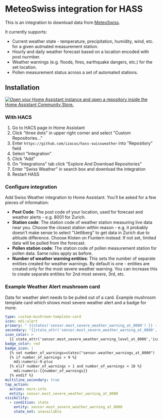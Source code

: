 # MeteoSwiss integration for HASS

This is an integration to download data from [MeteoSwiss](https://www.meteoschweiz.admin.ch/#tab=forecast-map).

It currently supports:
  * Current weather state - temperature, precipitation, humidity, wind, etc. for a given autmated measurement station.
  * Hourly and daily weather forecast based on a location encoded with post nurmber.
  * Weather warnings (e.g. floods, fires, earthquake dangers, etc.) for the set location.
  * Pollen measurement status across a set of automated stations.

## Installation

[![Open your Home Assistant instance and open a repository inside the Home Assistant Community Store.](https://my.home-assistant.io/badges/hacs_repository.svg)](https://my.home-assistant.io/redirect/hacs_repository/?owner=izacus&repository=hass-swissweather&category=integration)

### With HACS

1. Go to HACS page in Home Assistant
2. Click "three dots" in upper right corner and select "Custom Repositories..."
3. Enter `https://github.com/izacus/hass-swissweather` into "Repository" field
4. Select "Integration"
5. Click "Add"
6. On "Integrations" tab click "Explore And Download Repositories"
7. Enter "Swiss Weather" in search box and download the integration
8. Restart HASS

### Configure integration

Add Swiss Weather integration to Home Assistant. You'll be asked for a few pieces of information:

* **Post Code**: The post code of your location, used for forecast and weather alerts - e.g. 8001 for Zurich.
* **Station code**: The station code of weather station measuring live data near you. Choose the closest station within reason - e.g. it probably doesn't make sense to select "Uetliberg" to get data in Zurich due to altitude difference. Choose Kloten on Fluntern instead. If not set, limited data will be pulled from the forecast.
* **Pollen station code**: The station code of pollen measurement station for pollen data. Same rules apply as before.
* **Number of weather warning entities**: This sets the number of separate entities created for weather warnings. By default is one - entities are created only for the most severe weather warning. You can increase this to create separate entities for 2nd most severe, 3rd, etc.

### Example Weather Alert mushroom card

Data for weather alert needs to be pulled out of a card. Example mushroom template card which shows most severe weather alert and a badge for more:

```yaml
type: custom:mushroom-template-card
icon: mdi:alert
primary: " {{states('sensor.most_severe_weather_warning_at_8000') }} - {{states('sensor.most_severe_weather_warning_level_at_8000')}}"
secondary: "{{state_attr('sensor.most_severe_weather_warning_at_8000', 'text')}}"
icon_color: >
  {{ state_attr('sensor.most_severe_weather_warning_level_at_8000','icon_color') }}
badge_color: red
badge_icon: |
  {% set number_of_warnings=states("sensor.weather_warnings_at_8000") |int %}
  {% if number_of_warnings > 9 %}
    mdi:numeric-9-plus
  {% elif number_of_warnings > 1 and number_of_warnings < 10 %}
    mdi:numeric-{{number_of_warnings}}
  {% endif %}
multiline_secondary: true
tap_action:
  action: more-info
  entity: sensor.most_severe_weather_warning_at_8000
visibility:
  - condition: state
    entity: sensor.most_severe_weather_warning_at_8000
    state_not: unavailable 
```
